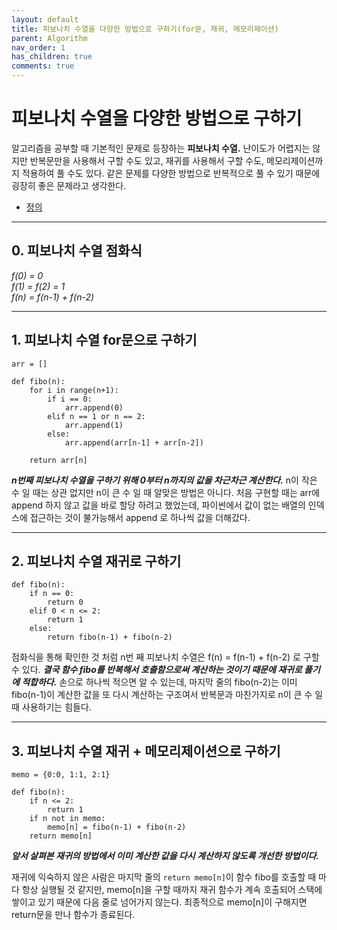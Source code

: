 ```yaml
---
layout: default
title: 피보나치 수열을 다양한 방법으로 구하기(for문, 재귀, 메모리제이션)
parent: Algorithm
nav_order: 1
has_children: true
comments: true
---
```


# 피보나치 수열을 다양한 방법으로 구하기

알고리즘을 공부할 때 기본적인 문제로 등장하는 **피보나치 수열.** 난이도가 어렵지는 않지만 반복문만을 사용해서 구할 수도 있고, 재귀를 사용해서 구할 수도, 메모리제이션까지 적용하여 풀 수도 있다. 같은 문제를 다양한 방법으로 반복적으로 풀 수 있기 때문에 굉장히 좋은 문제라고 생각한다.

- [정의](https://ko.wikipedia.org/wiki/%ED%94%BC%EB%B3%B4%EB%82%98%EC%B9%98_%EC%88%98)

---

## 0. 피보나치 수열 점화식

_f(0) = 0_ <br>
_f(1) = f(2) = 1_ <br>
_f(n) = f(n-1) + f(n-2)_ <br>

---

## 1. 피보나치 수열 for문으로 구하기

```
arr = []

def fibo(n):
    for i in range(n+1):
        if i == 0:
            arr.append(0)
        elif n == 1 or n == 2:
            arr.append(1)
        else:
            arr.append(arr[n-1] + arr[n-2])

    return arr[n]
```

**_n번째 피보나치 수열을 구하기 위해 0부터 n까지의 값을 차근차근 계산한다._** n이 작은 수 일 때는 상관 없지만 n이 큰 수 일 때 알맞은 방법은 아니다. 처음 구현할 때는 arr에 append 하지 않고 값을 바로 할당 하려고 했었는데, 파이썬에서 값이 없는 배열의 인덱스에 접근하는 것이 불가능해서 append 로 하나씩 값을 더해갔다.

---

## 2. 피보나치 수열 재귀로 구하기

```
def fibo(n):
    if n == 0:
        return 0
    elif 0 < n <= 2:
        return 1
    else:
        return fibo(n-1) + fibo(n-2)
```

점화식을 통해 확인한 것 처럼 n번 째 피보나치 수열은 f(n) = f(n-1) + f(n-2) 로 구할 수 있다. **_결국 함수 fibo를 반복해서 호출함으로써 계산하는 것이기 때문에 재귀로 풀기에 적합하다._** 손으로 하나씩 적으면 알 수 있는데, 마지막 줄의 fibo(n-2)는 이미 fibo(n-1)이 계산한 값을 또 다시 계산하는 구조여서 반복문과 마찬가지로 n이 큰 수 일 때 사용하기는 힘들다.

---

## 3. 피보나치 수열 재귀 + 메모리제이션으로 구하기

```
memo = {0:0, 1:1, 2:1}

def fibo(n):
    if n <= 2:
        return 1
    if n not in memo:
        memo[n] = fibo(n-1) + fibo(n-2)
    return memo[n]

```

**_앞서 살펴본 재귀의 방법에서 이미 계산한 값을 다시 계산하지 않도록 개선한 방법이다._** <br>

재귀에 익숙하지 않은 사람은 마지막 줄의 `return memo[n]`이 함수 fibo를 호출할 때 마다 항상 실행될 것 같지만, memo[n]을 구할 때까지 재귀 함수가 계속 호출되어 스택에 쌓이고 있기 때문에 다음 줄로 넘어가지 않는다. 최종적으로 memo[n]이 구해지면 return문을 만나 함수가 종료된다.
